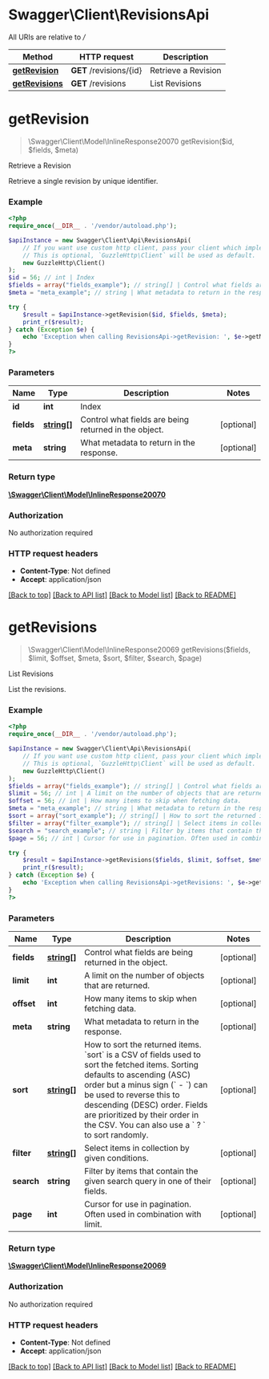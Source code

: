 # Swagger\Client\RevisionsApi

All URIs are relative to */*

Method | HTTP request | Description
------------- | ------------- | -------------
[**getRevision**](RevisionsApi.md#getrevision) | **GET** /revisions/{id} | Retrieve a Revision
[**getRevisions**](RevisionsApi.md#getrevisions) | **GET** /revisions | List Revisions

# **getRevision**
> \Swagger\Client\Model\InlineResponse20070 getRevision($id, $fields, $meta)

Retrieve a Revision

Retrieve a single revision by unique identifier.

### Example
```php
<?php
require_once(__DIR__ . '/vendor/autoload.php');

$apiInstance = new Swagger\Client\Api\RevisionsApi(
    // If you want use custom http client, pass your client which implements `GuzzleHttp\ClientInterface`.
    // This is optional, `GuzzleHttp\Client` will be used as default.
    new GuzzleHttp\Client()
);
$id = 56; // int | Index
$fields = array("fields_example"); // string[] | Control what fields are being returned in the object.
$meta = "meta_example"; // string | What metadata to return in the response.

try {
    $result = $apiInstance->getRevision($id, $fields, $meta);
    print_r($result);
} catch (Exception $e) {
    echo 'Exception when calling RevisionsApi->getRevision: ', $e->getMessage(), PHP_EOL;
}
?>
```

### Parameters

Name | Type | Description  | Notes
------------- | ------------- | ------------- | -------------
 **id** | **int**| Index |
 **fields** | [**string[]**](../Model/string.md)| Control what fields are being returned in the object. | [optional]
 **meta** | **string**| What metadata to return in the response. | [optional]

### Return type

[**\Swagger\Client\Model\InlineResponse20070**](../Model/InlineResponse20070.md)

### Authorization

No authorization required

### HTTP request headers

 - **Content-Type**: Not defined
 - **Accept**: application/json

[[Back to top]](#) [[Back to API list]](../../README.md#documentation-for-api-endpoints) [[Back to Model list]](../../README.md#documentation-for-models) [[Back to README]](../../README.md)

# **getRevisions**
> \Swagger\Client\Model\InlineResponse20069 getRevisions($fields, $limit, $offset, $meta, $sort, $filter, $search, $page)

List Revisions

List the revisions.

### Example
```php
<?php
require_once(__DIR__ . '/vendor/autoload.php');

$apiInstance = new Swagger\Client\Api\RevisionsApi(
    // If you want use custom http client, pass your client which implements `GuzzleHttp\ClientInterface`.
    // This is optional, `GuzzleHttp\Client` will be used as default.
    new GuzzleHttp\Client()
);
$fields = array("fields_example"); // string[] | Control what fields are being returned in the object.
$limit = 56; // int | A limit on the number of objects that are returned.
$offset = 56; // int | How many items to skip when fetching data.
$meta = "meta_example"; // string | What metadata to return in the response.
$sort = array("sort_example"); // string[] | How to sort the returned items. `sort` is a CSV of fields used to sort the fetched items. Sorting defaults to ascending (ASC) order but a minus sign (` - `) can be used to reverse this to descending (DESC) order. Fields are prioritized by their order in the CSV. You can also use a ` ? ` to sort randomly.
$filter = array("filter_example"); // string[] | Select items in collection by given conditions.
$search = "search_example"; // string | Filter by items that contain the given search query in one of their fields.
$page = 56; // int | Cursor for use in pagination. Often used in combination with limit.

try {
    $result = $apiInstance->getRevisions($fields, $limit, $offset, $meta, $sort, $filter, $search, $page);
    print_r($result);
} catch (Exception $e) {
    echo 'Exception when calling RevisionsApi->getRevisions: ', $e->getMessage(), PHP_EOL;
}
?>
```

### Parameters

Name | Type | Description  | Notes
------------- | ------------- | ------------- | -------------
 **fields** | [**string[]**](../Model/string.md)| Control what fields are being returned in the object. | [optional]
 **limit** | **int**| A limit on the number of objects that are returned. | [optional]
 **offset** | **int**| How many items to skip when fetching data. | [optional]
 **meta** | **string**| What metadata to return in the response. | [optional]
 **sort** | [**string[]**](../Model/string.md)| How to sort the returned items. &#x60;sort&#x60; is a CSV of fields used to sort the fetched items. Sorting defaults to ascending (ASC) order but a minus sign (&#x60; - &#x60;) can be used to reverse this to descending (DESC) order. Fields are prioritized by their order in the CSV. You can also use a &#x60; ? &#x60; to sort randomly. | [optional]
 **filter** | [**string[]**](../Model/string.md)| Select items in collection by given conditions. | [optional]
 **search** | **string**| Filter by items that contain the given search query in one of their fields. | [optional]
 **page** | **int**| Cursor for use in pagination. Often used in combination with limit. | [optional]

### Return type

[**\Swagger\Client\Model\InlineResponse20069**](../Model/InlineResponse20069.md)

### Authorization

No authorization required

### HTTP request headers

 - **Content-Type**: Not defined
 - **Accept**: application/json

[[Back to top]](#) [[Back to API list]](../../README.md#documentation-for-api-endpoints) [[Back to Model list]](../../README.md#documentation-for-models) [[Back to README]](../../README.md)

